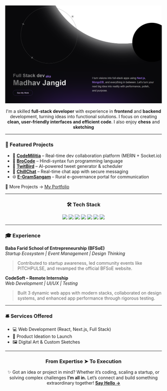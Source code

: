 [![logo](https://github.com/Madhav-Jangid/Madhav-Jangid/blob/main/Banner_1.png)](https://madhavjangid.vercel.app)
<p align="center">
I'm a skilled <b>full-stack developer</b> with experience in <b>frontend</b> and <b>backend</b> development, turning ideas into functional solutions. I focus on creating <b>clean, user-friendly interfaces and efficient code</b>. I also enjoy <b>chess</b> and <b>sketching</b> 
</p>

---

<h3>🚀 Featured Projects</h3>

- 🔗 **[CodeMilitia](https://codemilitia.vercel.app/)** – Real-time dev collaboration platform (MERN + Socket.io)
- 🧠 **[BroCode](https://www.npmjs.com/package/brocode-bc)** – Hindi-syntax fun programming language
- 🐤 **[TwitBird](https://github.com/Madhav-Jangid/TwitBird)** – AI-powered tweet generator & scheduler
- 💬 **[ChillChat](https://github.com/Madhav-Jangid/ChillChat)** – Real-time chat app with secure messaging
- 🌐 **[E-GramSangam](https://github.com/Madhav-Jangid/E-GramSangam)** – Rural e-governance portal for communication

📌 More Projects → [My Portfolio](https://madhavjangid.vercel.app)

 
---

<h3 align="center">🛠️ Tech Stack</h3>

<p align="center">
  <a href="https://reactjs.org/"><img src="https://cdn.jsdelivr.net/gh/devicons/devicon/icons/react/react-original.svg" width="40" /></a>
  <a href="https://nextjs.org/"><img src="https://cdn.jsdelivr.net/gh/devicons/devicon/icons/nextjs/nextjs-original.svg" width="40" /></a>
  <a href="https://nodejs.org/"><img src="https://cdn.jsdelivr.net/gh/devicons/devicon/icons/nodejs/nodejs-original.svg" width="40" /></a>
  <a href="https://www.mongodb.com/"><img src="https://cdn.jsdelivr.net/gh/devicons/devicon/icons/mongodb/mongodb-original.svg" width="40" /></a>
  <a href="https://www.typescriptlang.org/"><img src="https://cdn.jsdelivr.net/gh/devicons/devicon/icons/typescript/typescript-original.svg" width="40" /></a>
  <a href="https://git-scm.com/"><img src="https://cdn.jsdelivr.net/gh/devicons/devicon/icons/git/git-original.svg" width="40" /></a>
  <a href="https://www.docker.com/"><img src="https://cdn.jsdelivr.net/gh/devicons/devicon/icons/docker/docker-original.svg" width="40" /></a>
</p>

---

<h3>🎓 Experience</h3>

**Baba Farid School of Entrepreneurship (BFSoE)**  
*Startup Ecosystem | Event Management | Design Thinking*  
> Contributed to startup awareness, led community events like PITCHPULSE, and revamped the official BFSoE website.

**CodeSoft – Remote Internship**  
*Web Development | UI/UX | Testing*  
> Built 3 dynamic web apps with modern stacks, collaborated on design systems, and enhanced app performance through rigorous testing.

---

<h3>🛎️ Services Offered</h3>

- 💻 Web Development (React, Next.js, Full Stack)
- 🧠 Product Ideation to Launch
- 🖼️ Digital Art & Custom Sketches

---

<h3 align="center">From Expertise ➤ To Execution</h3>

<p align="center">
✨ Got an idea or project in mind? Whether it’s coding, scaling a startup, or solving complex challenges <b>I’m all in.</b> 
Let’s connect and build something extraordinary together!  <b><a href="mailto:work.madhavjangid@gmail.com">Say Hello →</a><b>
</p>
